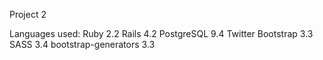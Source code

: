 Project 2

Languages used:
Ruby 2.2
Rails 4.2
PostgreSQL 9.4
Twitter Bootstrap 3.3
SASS 3.4
bootstrap-generators 3.3
